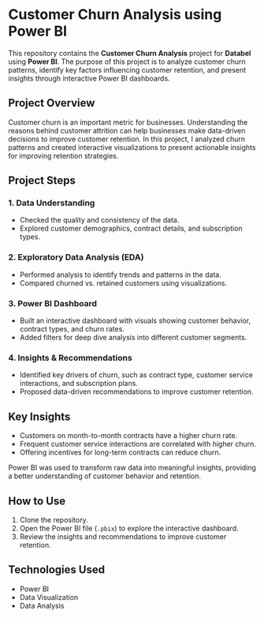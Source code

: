# Customer Churn Analysis using Power BI

This repository contains the **Customer Churn Analysis** project for **Databel** using **Power BI**. The purpose of this project is to analyze customer churn patterns, identify key factors influencing customer retention, and present insights through interactive Power BI dashboards.

## Project Overview

Customer churn is an important metric for businesses. Understanding the reasons behind customer attrition can help businesses make data-driven decisions to improve customer retention. In this project, I analyzed churn patterns and created interactive visualizations to present actionable insights for improving retention strategies.

## Project Steps

### 1. Data Understanding  
- Checked the quality and consistency of the data.  
- Explored customer demographics, contract details, and subscription types.

### 2. Exploratory Data Analysis (EDA)  
- Performed analysis to identify trends and patterns in the data.  
- Compared churned vs. retained customers using visualizations.

### 3. Power BI Dashboard  
- Built an interactive dashboard with visuals showing customer behavior, contract types, and churn rates.  
- Added filters for deep dive analysis into different customer segments.

### 4. Insights & Recommendations  
- Identified key drivers of churn, such as contract type, customer service interactions, and subscription plans.  
- Proposed data-driven recommendations to improve customer retention.

## Key Insights

- Customers on month-to-month contracts have a higher churn rate.  
- Frequent customer service interactions are correlated with higher churn.  
- Offering incentives for long-term contracts can reduce churn.

Power BI was used to transform raw data into meaningful insights, providing a better understanding of customer behavior and retention.

## How to Use

1. Clone the repository.
2. Open the Power BI file (`.pbix`) to explore the interactive dashboard.
3. Review the insights and recommendations to improve customer retention.

## Technologies Used

- Power BI  
- Data Visualization  
- Data Analysis
